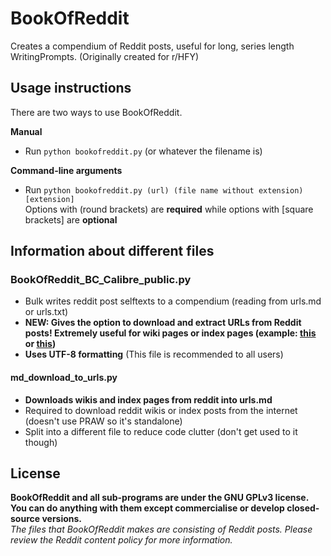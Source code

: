 # BookOfReddit
Creates a compendium of Reddit posts, useful for long, series length WritingPrompts. (Originally created for r/HFY)

## Usage instructions
There are two ways to use BookOfReddit.  
  
**Manual**
- Run `python bookofreddit.py` (or whatever the filename is)  
  
**Command-line arguments**
- Run `python bookofreddit.py (url) (file name without extension) [extension]`  
Options with (round brackets) are **required** while options with \[square brackets\] are **optional**

## Information about different files
### BookOfReddit_BC_Calibre_public.py
- Bulk writes reddit post selftexts to a compendium (reading from urls.md or urls.txt)
- **NEW: Gives the option to download and extract URLs from Reddit posts! Extremely useful for wiki pages or index pages (example: [this](https://www.reddit.com/r/HFY/wiki/ref/universes/jenkinsverse/chronological_reading_order) or [this](https://www.reddit.com/r/Selben/comments/60r5ps/timeline_for_tfts_stories/))**
- **Uses UTF-8 formatting** (This file is recommended to all users)

#### md_download_to_urls.py
- **Downloads wikis and index pages from reddit into urls.md**
- Required to download reddit wikis or index posts from the internet (doesn't use PRAW so it's standalone)
- Split into a different file to reduce code clutter (don't get used to it though)

## License
**BookOfReddit and all sub-programs are under the GNU GPLv3 license. You can do anything with them except commercialise or develop closed-source versions.**  
*The files that BookOfReddit makes are consisting of Reddit posts. Please review the Reddit content policy for more information.*  
